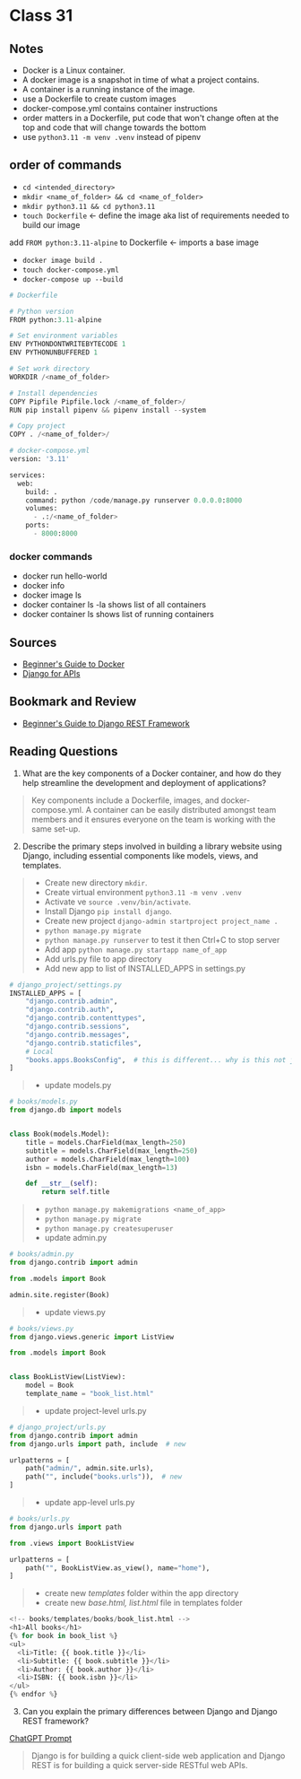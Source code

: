 # Class 31

## Notes

- Docker is a Linux container. 
- A docker image is a snapshot in time of what a project contains. 
- A container is a running instance of the image.
- use a Dockerfile to create custom images
- docker-compose.yml contains container instructions
- order matters in a Dockerfile, put code that won't change often at the top and code that will change towards the bottom
- use `python3.11 -m venv .venv` instead of pipenv

## order of commands
- `cd <intended_directory>`
- `mkdir <name_of_folder> && cd <name_of_folder>`
- `mkdir python3.11 && cd python3.11`
- `touch Dockerfile` <- define the image aka list of requirements needed to build our image

add `FROM python:3.11-alpine` to Dockerfile <- imports a base image

- `docker image build .`
- `touch docker-compose.yml`
- `docker-compose up --build`

```python
# Dockerfile

# Python version
FROM python:3.11-alpine

# Set environment variables
ENV PYTHONDONTWRITEBYTECODE 1
ENV PYTHONUNBUFFERED 1

# Set work directory
WORKDIR /<name_of_folder>

# Install dependencies
COPY Pipfile Pipfile.lock /<name_of_folder>/
RUN pip install pipenv && pipenv install --system

# Copy project
COPY . /<name_of_folder>/
```

```python
# docker-compose.yml
version: '3.11'

services:
  web:
    build: .
    command: python /code/manage.py runserver 0.0.0.0:8000
    volumes:
      - .:/<name_of_folder>
    ports:
      - 8000:8000
```

### docker commands
- docker run hello-world
- docker info
- docker image ls
- docker container ls -la shows list of all containers
- docker container ls shows list of running containers

## Sources
- [Beginner's Guide to Docker](https://wsvincent.com/beginners-guide-to-docker/)
- [Django for APIs](https://djangoforapis.com/library-website-and-api/)

## Bookmark and Review
- [Beginner's Guide to Django REST Framework](https://learndjango.com/tutorials/official-django-rest-framework-tutorial-beginners)

## Reading Questions
1. What are the key components of a Docker container, and how do they help streamline the development and deployment of applications?
> Key components include a Dockerfile, images, and docker-compose.yml. A container can be easily distributed amongst team members and it ensures everyone on the team is working with the same set-up. 
2. Describe the primary steps involved in building a library website using Django, including essential components like models, views, and templates.
> - Create new directory `mkdir`. 
> - Create virtual environment `python3.11 -m venv .venv` 
> - Activate ve `source .venv/bin/activate`. 
> - Install Django `pip install django`. 
> - Create new project `django-admin startproject project_name .` 
> - `python manage.py migrate`
> - `python manage.py runserver` to test it then Ctrl+C to stop server
> - Add app `python manage.py startapp name_of_app`
> - Add urls.py file to app directory
> - Add new app to list of INSTALLED_APPS in settings.py

```python
# django_project/settings.py
INSTALLED_APPS = [
    "django.contrib.admin",
    "django.contrib.auth",
    "django.contrib.contenttypes",
    "django.contrib.sessions",
    "django.contrib.messages",
    "django.contrib.staticfiles",
    # Local
    "books.apps.BooksConfig",  # this is different... why is this not just "books"?
]
```

> - update models.py

```python
# books/models.py
from django.db import models


class Book(models.Model):
    title = models.CharField(max_length=250)
    subtitle = models.CharField(max_length=250)
    author = models.CharField(max_length=100)
    isbn = models.CharField(max_length=13)

    def __str__(self):
        return self.title
```

> - `python manage.py makemigrations <name_of_app>`
> - `python manage.py migrate`
> - `python manage.py createsuperuser`
> - update admin.py

```python
# books/admin.py
from django.contrib import admin

from .models import Book

admin.site.register(Book)
```

> - update views.py

```python
# books/views.py
from django.views.generic import ListView

from .models import Book


class BookListView(ListView):
    model = Book
    template_name = "book_list.html"
```

> - update project-level urls.py

```python
# django_project/urls.py
from django.contrib import admin
from django.urls import path, include  # new

urlpatterns = [
    path("admin/", admin.site.urls),
    path("", include("books.urls")),  # new
]
```

> - update app-level urls.py

```python
# books/urls.py
from django.urls import path

from .views import BookListView

urlpatterns = [
    path("", BookListView.as_view(), name="home"),
]
```

> - create new *templates* folder within the app directory
> - create new *base.html, list.html* file in templates folder

```python
<!-- books/templates/books/book_list.html -->
<h1>All books</h1>
{% for book in book_list %}
<ul>
  <li>Title: {{ book.title }}</li>
  <li>Subtitle: {{ book.subtitle }}</li>
  <li>Author: {{ book.author }}</li>
  <li>ISBN: {{ book.isbn }}</li>
</ul>
{% endfor %}
```

3. Can you explain the primary differences between Django and Django REST framework? 

[ChatGPT Prompt](https://chat.openai.com/c/a2763cbe-18da-4273-b57c-e2048e20a8af)
> Django is for building a quick client-side web application and Django REST is for building a quick server-side RESTful web APIs. 